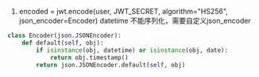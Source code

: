 1. encoded = jwt.encode(user, JWT_SECRET, algorithm="HS256", json_encoder=Encoder)
    datetime 不能序列化，需要自定义json_encoder

```py
class Encoder(json.JSONEncoder):
    def default(self, obj):
        if isinstance(obj, datetime) or isinstance(obj, date):
            return obj.timestamp()
        return json.JSONEncoder.default(self, obj)
```

